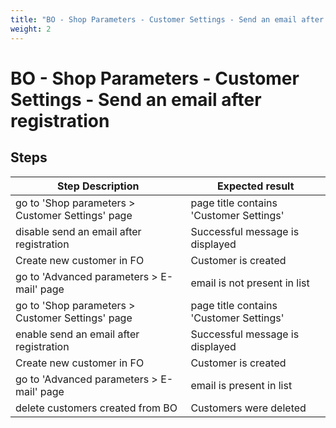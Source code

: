 ```yaml
---
title: "BO - Shop Parameters - Customer Settings - Send an email after registration"
weight: 2
---
```


# BO - Shop Parameters - Customer Settings - Send an email after registration
## Steps
| Step Description | Expected result |
| ----- | ----- |
| go to 'Shop parameters > Customer Settings' page | page title contains 'Customer Settings' |
| disable send an email after registration | Successful message is displayed |
| Create new customer in FO | Customer is created |
| go to 'Advanced parameters > E-mail' page | email is not present in list |
| go to 'Shop parameters > Customer Settings' page | page title contains 'Customer Settings' |
| enable send an email after registration | Successful message is displayed |
| Create new customer in FO | Customer is created |
| go to 'Advanced parameters > E-mail' page | email is present in list |
| delete customers created from BO | Customers were deleted |
